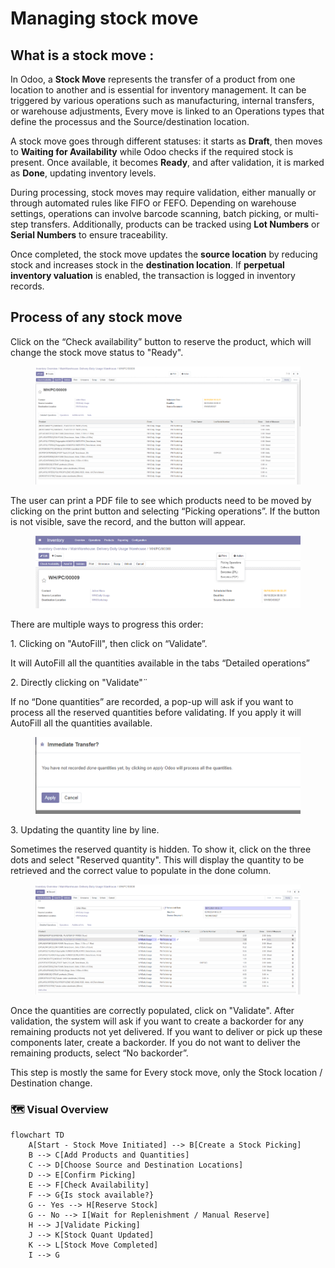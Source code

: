 # Managing stock move

## What is a stock move :&#x20;

In Odoo, a **Stock Move** represents the transfer of a product from one location to another and is essential for inventory management. It can be triggered by various operations such as manufacturing, internal transfers, or warehouse adjustments, Every move is linked to an Operations types that define the processus and the Source/destination location.

A stock move goes through different statuses: it starts as **Draft**, then moves to **Waiting for Availability** while Odoo checks if the required stock is present. Once available, it becomes **Ready**, and after validation, it is marked as **Done**, updating inventory levels.

During processing, stock moves may require validation, either manually or through automated rules like FIFO or FEFO. Depending on warehouse settings, operations can involve barcode scanning, batch picking, or multi-step transfers. Additionally, products can be tracked using **Lot Numbers** or **Serial Numbers** to ensure traceability.

&#x20;Once completed, the stock move updates the **source location** by reducing stock and increases stock in the **destination location**. If **perpetual inventory valuation** is enabled, the transaction is logged in inventory records.



## Process of any stock move

Click on the “Check availability” button to reserve the product, which will change the stock move status to "Ready".

<figure><img src="../../.gitbook/assets/image (156).png" alt=""><figcaption></figcaption></figure>

The user can print a PDF file to see which products need to be moved by clicking on the print button and selecting “Picking operations”. If the button is not visible, save the record, and the button will appear.

<figure><img src="../../.gitbook/assets/image (157).png" alt=""><figcaption></figcaption></figure>

There are multiple ways to progress this order:

1\.     Clicking on "AutoFill", then click on “Validate”.

It will AutoFill all the quantities available in the tabs “Detailed operations”

2\.     Directly clicking on "Validate"¨

If no “Done quantities” are recorded, a pop-up will ask if you want to process all the reserved quantities before validating. If you apply it will AutoFill all the quantities available.

<figure><img src="../../.gitbook/assets/image (158).png" alt=""><figcaption></figcaption></figure>

3\.     Updating the quantity line by line.

Sometimes the reserved quantity is hidden. To show it, click on the three dots and select "Reserved quantity". This will display the quantity to be retrieved and the correct value to populate in the done column.

<figure><img src="../../.gitbook/assets/image (159).png" alt=""><figcaption></figcaption></figure>

Once the quantities are correctly populated, click on "Validate". After validation, the system will ask if you want to create a backorder for any remaining products not yet delivered. If you want to deliver or pick up these components later, create a backorder. If you do not want to deliver the remaining products, select “No backorder”.

This step is mostly the same for Every stock move, only the Stock location / Destination change.

### 🗺️ Visual Overview&#x20;

```mermaid
flowchart TD
    A[Start - Stock Move Initiated] --> B[Create a Stock Picking]
    B --> C[Add Products and Quantities]
    C --> D[Choose Source and Destination Locations]
    D --> E[Confirm Picking]
    E --> F[Check Availability]
    F --> G{Is stock available?}
    G -- Yes --> H[Reserve Stock]
    G -- No --> I[Wait for Replenishment / Manual Reserve]
    H --> J[Validate Picking]
    J --> K[Stock Quant Updated]
    K --> L[Stock Move Completed]
    I --> G

```

